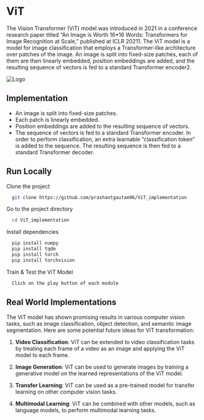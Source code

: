 
# ViT 

The Vision Transformer (ViT) model was introduced in 2021 in a conference research paper titled “An Image is Worth 16*16 Words:	
Transformers for Image Recognition at Scale,” published at ICLR 20211. The ViT model is a model for image classification that employs a Transformer-like architecture over patches of the image. An image is split into fixed-size patches, each of them are then linearly embedded, position embeddings are added, and the resulting sequence of vectors is fed to a standard Transformer encoder2.




![Logo](https://www.researchgate.net/publication/348947034/figure/fig2/AS:986572736446471@1612228678819/The-Vision-Transformer-architecture-a-the-main-architecture-of-the-model-b-the.png)

## Implementation

- An image is split into fixed-size patches.
- Each patch is linearly embedded.
- Position embeddings are added to the resulting sequence of vectors.
- The sequence of vectors is fed to a standard Transformer encoder.
In order to perform classification, an extra learnable “classification token” is added to the sequence. The resulting sequence is then fed to a standard Transformer decoder.


## Run Locally

Clone the project

```bash
  git clone https://github.com/prashantgautam96/ViT_implementation
```

Go to the project directory

```bash
  cd ViT_implementation
```

Install dependencies

```bash
  pip install numpy
  pip install tqdm
  pip install torch
  pip install torchvision
```

Train & Test the ViT Model

```bash
  Click on the play button of each module 
```

## Real World Implementations

The ViT model has shown promising results in various computer vision tasks, such as image classification, object detection, and semantic image segmentation. Here are some potential future ideas for ViT transformation:

1. **Video Classification**: ViT can be extended to video classification tasks by treating each frame of a video as an image and applying the ViT model to each frame.

2. **Image Generation**: ViT can be used to generate images by training a generative model on the learned representations of the ViT model.

3. **Transfer Learning**: ViT can be used as a pre-trained model for transfer learning on other computer vision tasks.

4. **Multimodal Learning**: ViT can be combined with other models, such as language models, to perform multimodal learning tasks.
    
